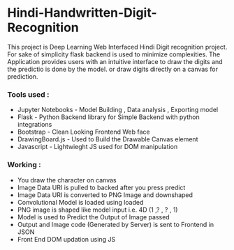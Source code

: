 # Hindi-Handwritten-Digit-Recognition

This project is Deep Learning Web Interfaced Hindi Digit recognition project. For sake of simplicity flask backend is used to minimize complexities. The Application provides users with an intuitive interface to draw the digits and the predictio is done by the model.
or draw digits directly on a canvas for prediction. 

### Tools used :
- Jupyter Notebooks - Model Building , Data analysis , Exporting model
- Flask - Python Backend library for Simple Backend with python integrations
- Bootstrap - Clean Looking Frontend Web face
- DrawingBoard.js - Used to Build the Drawable Canvas element
- Javascript - Lightwieght JS used for DOM manipulation

### Working :
- You draw the character on canvas 
- Image Data URI is pulled to backed after you press predict
- Image Data URI is converted to PNG Image and downshaped
- Convolutional Model is loaded using loaded
- PNG image is shaped like model input i.e. 4D (1 ,? , ? , 1)
- Model is used to Predict the Output of Image passed
- Output and Image code (Generated by Server) is sent to Frontend in JSON
- Front End DOM updation using JS



